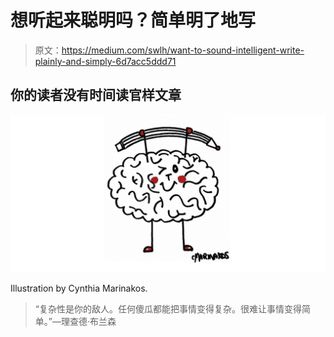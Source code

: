 # 想听起来聪明吗？简单明了地写

> 原文：<https://medium.com/swlh/want-to-sound-intelligent-write-plainly-and-simply-6d7acc5ddd71>

## 你的读者没有时间读官样文章

![](img/378cc3948a86f7b2674188ab83e947a9.png)

Illustration by Cynthia Marinakos.

> “复杂性是你的敌人。任何傻瓜都能把事情变得复杂。很难让事情变得简单。”—理查德·布兰森